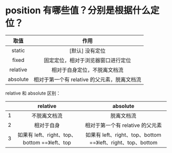 # position 有哪些值？分别是根据什么定位？

<article-info/>

|   取值   |                     作用                     |
| :------: | :------------------------------------------: |
|  static  |               [默认] 没有定位                |
|  fixed   |      固定定位，相对于浏览器窗口进行定位      |
| relative |         相对于自身定位，不脱离文档流         |
| absolute | 相对于第一个有 relative 的父元素，脱离文档流 |

relative 和 absolute 区别：

|     |                   relative                    |                           absolute                           |
| :-: | :-------------------------------------------: | :----------------------------------------------------------: |
|  1  |                 不脱离文档流                  |                          脱离文档流                          |
|  2  |                  相对于自身                   |               相对于第一个有 relative 的父元素               |
|  3  | 如果有 left、right、top、bottom ==》left、top | 如果有 left、right、top、bottom ==》left、right、top、bottom |
